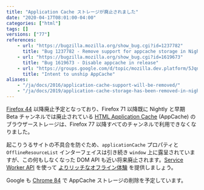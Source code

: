 ```yaml
---
title: "Application Cache ストレージが廃止されました"
date: "2020-04-17T08:01:00-04:00"
categories: ["html"]
tags: []
versions: ["77"]
references:
    - url: "https://bugzilla.mozilla.org/show_bug.cgi?id=1237782"
      title: "Bug 1237782 - Remove support for appcache storage in Nightly and early beta"
    - url: "https://bugzilla.mozilla.org/show_bug.cgi?id=1619673"
      title: "Bug 1619673 - Disable appcache in release"
    - url: "https://groups.google.com/d/topic/mozilla.dev.platform/5JqnS_PnKqU/discussion"
      title: "Intent to unship AppCache"
aliases:
    - "/ja/docs/2016/application-cache-support-will-be-removed/"
    - "/ja/docs/2019/application-cache-storage-has-been-removed-in-nightly-and-early-beta/"
---
```

[Firefox 44](https://www.fxsitecompat.dev/ja/docs/2015/application-cache-api-has-been-deprecated/) 以降廃止予定となっており、Firefox 71 以降既に Nightly と早期 Beta チャンネルでは廃止されている [HTML Application Cache](https://developer.mozilla.org/docs/Web/HTML/Using_the_application_cache) (AppCache) のブラウザーストレージは、Firefox 77 以降すべてのチャンネルで利用できなくなりました。

起こりうるサイトの不具合を防ぐため、`applicationCache` プロパティと `OfflineResourceList` インターフェイスは引き続き `window` 上に露呈されていますが、この何もしなくなった DOM API も近い将来廃止されます。[Service Worker API](https://developer.mozilla.org/docs/Web/API/Service_Worker_API) を使って [よりリッチなオフライン体験](https://serviceworke.rs/) を提供しましょう。

Google も [Chrome 84](https://bugs.chromium.org/p/chromium/issues/detail?id=582750#c47) で AppCache ストレージの削除を予定しています。
